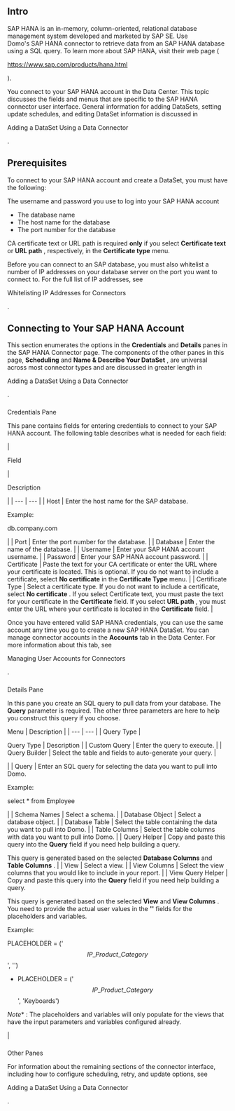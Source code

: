 

Intro
-------

SAP HANA is an in-memory, column-oriented, relational database management system developed and marketed by SAP SE. Use Domo's SAP HANA connector to retrieve data from an SAP HANA database using a SQL query. To learn more about SAP HANA, visit their web page (

https://www.sap.com/products/hana.html

).


 You connect to your SAP HANA account in the Data Center. This topic discusses the fields and menus that are specific to the SAP HANA connector user interface. General information for adding DataSets, setting update schedules, and editing DataSet information is discussed in

Adding a DataSet Using a Data Connector

.


 Prerequisites
---------------

To connect to your SAP HANA account and create a DataSet, you must have the following:

 The username and password you use to log into your SAP HANA account
* The database name
* The host name for the database
* The port number for the database

CA certificate text or URL path is required
 **only**
 if you select
 ****Certificate text****
 or
 ****URL path****
 , respectively, in the
 ****Certificate type****
 menu.


 Before you can connect to an SAP database, you must also whitelist a number of IP addresses on your database server on the port you want to connect to. For the full list of IP addresses, see

Whitelisting IP Addresses for Connectors

.


 Connecting to Your SAP HANA Account
-------------------------------------


 This section enumerates the options in the
 **Credentials**
 and
 **Details**
 panes in the SAP HANA Connector page. The components of the other panes in this page,
 **Scheduling**
 and
 **Name & Describe Your DataSet**
 , are universal across most connector types and are discussed in greater length in

Adding a DataSet Using a Data Connector

.


###

Credentials Pane


 This pane contains fields for entering credentials to connect to your SAP HANA account. The following table describes what is needed for each field:


|

Field

|

Description

|
| --- | --- |
|
 Host
  |
 Enter the host name for the SAP database.


 Example:


 db.company.com


 |
|
 Port
  |
 Enter the port number for the database.
  |
|
 Database
  |
 Enter the name of the database.
  |
|
 Username
  |
 Enter your SAP HANA account username.
  |
|
 Password
  |
 Enter your SAP HANA account password.
  |
|
 Certificate
  |
 Paste the text for your CA certificate or enter the URL where your certificate is located. This is optional. If you do not want to include a certificate, select
 ****No certificate****
 in the
 ****Certificate Type****
 menu.
  |
|
 Certificate Type
  |
 Select a certificate type. If you do not want to include a certificate, select
 ****No certificate****
 . If you select Certificate text, you must paste the text for your certificate in the
 ****Certificate****
 field. If you select
 ****URL path****
 , you must enter the URL where your certificate is located in the
 ****Certificate****
 field.
  |


 Once you have entered valid SAP HANA credentials, you can use the same account any time you go to create a new SAP HANA DataSet. You can manage connector accounts in the
 **Accounts**
 tab in the Data Center. For more information about this tab, see

Managing User Accounts for Connectors

.


###
 Details Pane

In this pane you create an SQL query to pull data from your database. The
 **Query**
 parameter is required. The other three parameters are here to help you construct this query if you choose.


 Menu
  |
 Description
  |
| --- | --- |
|
 Query Type
  |


 Query Type
  |
 Description
  |
|
 Custom Query
  |
 Enter the query to execute.
  |
|
 Query Builder
  |
 Select the table and fields to auto-generate your query.
  |

|
|
 Query
  |
 Enter an SQL query for selecting the data you want to pull into Domo.

Example:

select \* from Employee

|
|
 Schema Names
  |
 Select a schema.
  |
|
 Database Object
  |
 Select a database object.
  |
|
 Database Table
  |
 Select the table containing the data you want to pull into Domo.
  |
|
 Table Columns
  |
 Select the table columns with data you want to pull into Domo.
  |
|
 Query Helper
  |
 Copy and paste this query into the
 **Query**
 field if you need help building a query.

This query is generated based on the selected
 **Database Columns**
 and
 **Table Columns**
 .
  |
|
 View
  |
 Select a view.
  |
|
 View Columns
  |
 Select the view columns that you would like to include in your report.
  |
|
 View Query Helper
  |
 Copy and paste this query into the
 **Query**
 field if you need help building a query.

This query is generated based on the selected
 **View**
 and
 **View Columns**
 . You need to provide the actual user values in the
 **'<to be filled>'**
 fields for the placeholders and variables.

Example:

 PLACEHOLDER = ('$$IP\_Product\_Category$$', '<to be filled>')
* PLACEHOLDER = ('$$IP\_Product\_Category$$', 'Keyboards')

*Note**
 : The placeholders and variables will only populate for the views that have the input parameters and variables configured already.

|


###
 Other Panes

For information about the remaining sections of the connector interface, including how to configure scheduling, retry, and update options, see

Adding a DataSet Using a Data Connector

.

